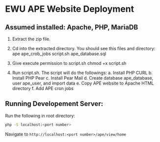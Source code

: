 # EWU APE Website Deployment

## Assumed installed: Apache, PHP, MariaDB

1.	Extract the zip file.
2.	Cd into the extracted directory. You should see this files and directory:
		ape
		ape_crob_jobs
		script.sh
		ape_database.sql

3.	Give execute permission to script.sh
		chmod +x script.sh
4.	Run script.sh. The script will do the followings:
		a.	Install PHP CURL
		b.	Install PHP Pear
		c.	Install Pear Mail
		d.	Create database ape_database, user ape_user, and import data
		e.	Copy APE website to Apache HTML directory
		f.	Add APE cron jobs

## Running Developement Server:

Run the following in root directory:
```bash
php -S localhost:<port number>
```
Navigate to `http://localhost:<port number>/ape/view/home`
